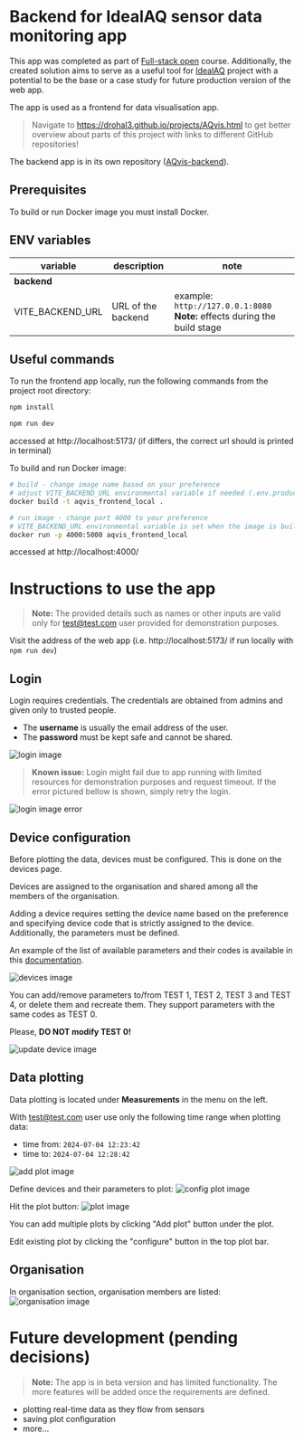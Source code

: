 # Backend for IdealAQ sensor data monitoring app
This app was completed as part of [Full-stack open](fullstackopen.com/en/) course. Additionally, the created solution aims to serve as a useful tool for [IdealAQ](https://idealaq.com/) project with a potential to be the base or a case study for future production version of the web app.

The app is used as a frontend for data visualisation app.

>Navigate to https://drohal3.github.io/projects/AQvis.html to get better overview about parts of this project with links to different GitHub repositories!

The backend app is in its own repository ([AQvis-backend](https://github.com/drohal3/AQvis-backend)).

## Prerequisites
To build or run Docker image you must install Docker. 

## ENV variables
| variable          | description        | note                                                                       |
|-------------------|--------------------|----------------------------------------------------------------------------|
| **backend**       |                    |                                                                            |
| VITE_BACKEND_URL  | URL of the backend | example: `http://127.0.0.1:8080 ` **Note:** effects during the build stage |

## Useful commands
To run the frontend app locally, run the following commands from the project root directory:
```bash
npm install
```
```bash
npm run dev
```
accessed at  http://localhost:5173/ (if differs, the correct url should is printed in terminal)

To build and run Docker image:
```bash
# build - change image name based on your preference
# adjust VITE_BACKEND_URL environmental variable if needed (.env.production)
docker build -t aqvis_frontend_local .
```
```bash
# run image - change port 4000 to your preference
# VITE_BACKEND_URL environmental variable is set when the image is built
docker run -p 4000:5000 aqvis_frontend_local   
```
accessed at http://localhost:4000/

# Instructions to use the app
> **Note:** The provided details such as names or other inputs are valid only for test@test.com user provided for demonstration purposes.

Visit the address of the web app (i.e. http://localhost:5173/ if run locally with `npm run dev`)

## Login
Login requires credentials. The credentials are obtained from admins and given only to trusted people.

- The **username** is usually the email address of the user. 
- The **password** must be kept safe and cannot be shared.

![login image](./docs/img/login.png)

> **Known issue:** Login might fail due to app running with limited resources for demonstration purposes and request timeout. If the error pictured bellow is shown, simply retry the login.

![login image error](./docs/img/login_error.png)


## Device configuration
Before plotting the data, devices must be configured. This is done on the devices page.

Devices are assigned to the organisation and shared among all the members of the organisation.

Adding a device requires setting the device name based on the preference and specifying device code that is strictly assigned to the device.
Additionally, the parameters must be defined.

An example of the list of available parameters and their codes is available in this [documentation](https://idealaq.github.io/cpcvis-data-docs/).

![devices image](./docs/img/devices.png)

You can add/remove parameters to/from TEST 1, TEST 2, TEST 3 and TEST 4, or delete them and recreate them. They support parameters with the same codes as TEST 0.

Please, **DO NOT modify TEST 0!**

![update device image](./docs/img/update_device.png)

## Data plotting
Data plotting is located under **Measurements** in the menu on the left.

With test@test.com user use only the following time range when plotting data:
- time from: `2024-07-04 12:23:42`
- time to: `2024-07-04 12:28:42`

![add plot image](./docs/img/add_plot.png)

Define devices and their parameters to plot:
![config plot image](./docs/img/config_plots.png)

Hit the plot button:
![plot image](./docs/img/plot.png)

You can add multiple plots by clicking "Add plot" button under the plot.

Edit existing plot by clicking the "configure" button in the top plot bar.

## Organisation
In organisation section, organisation members are listed:
![organisation image](./docs/img/organisation.png)


# Future development (pending decisions)
> **Note:** The app is in beta version and has limited functionality. The more features will be added once the requirements are defined.

- plotting real-time data as they flow from sensors
- saving plot configuration
- more...